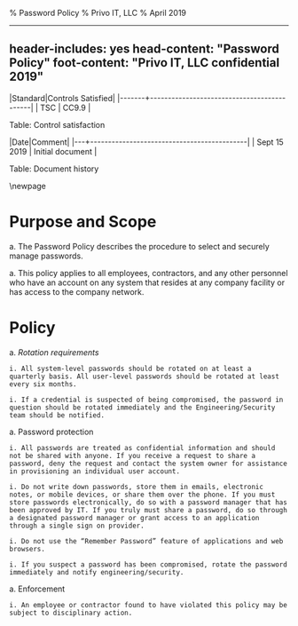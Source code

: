 % Password Policy
% Privo IT, LLC
% April 2019

---
header-includes: yes
head-content: "Password Policy"
foot-content: "Privo IT, LLC confidential 2019"
---

|Standard|Controls Satisfied|
|-------+--------------------------------------------|
| TSC | CC9.9 |

Table: Control satisfaction


|Date|Comment|
|---+--------------------------------------------|
| Sept 15 2019 | Initial document |

Table: Document history


\newpage


# Purpose and Scope 

a. The Password Policy describes the procedure to select and securely manage passwords. 

a. This policy applies to all employees, contractors, and any other personnel who have an account on any system that resides at any company facility or has access to the company network.  

# Policy

a. *Rotation requirements* 

    i. All system-level passwords should be rotated on at least a quarterly basis. All user-level passwords should be rotated at least every six months. 

    i. If a credential is suspected of being compromised, the password in question should be rotated immediately and the Engineering/Security team should be notified. 

a. Password protection

    i. All passwords are treated as confidential information and should not be shared with anyone. If you receive a request to share a password, deny the request and contact the system owner for assistance in provisioning an individual user account. 

    i. Do not write down passwords, store them in emails, electronic notes, or mobile devices, or share them over the phone. If you must store passwords electronically, do so with a password manager that has been approved by IT. If you truly must share a password, do so through a designated password manager or grant access to an application through a single sign on provider. 

    i. Do not use the “Remember Password” feature of applications and web browsers. 

    i. If you suspect a password has been compromised, rotate the password immediately and notify engineering/security. 

a. Enforcement

    i. An employee or contractor found to have violated this policy may be subject to disciplinary action. 




